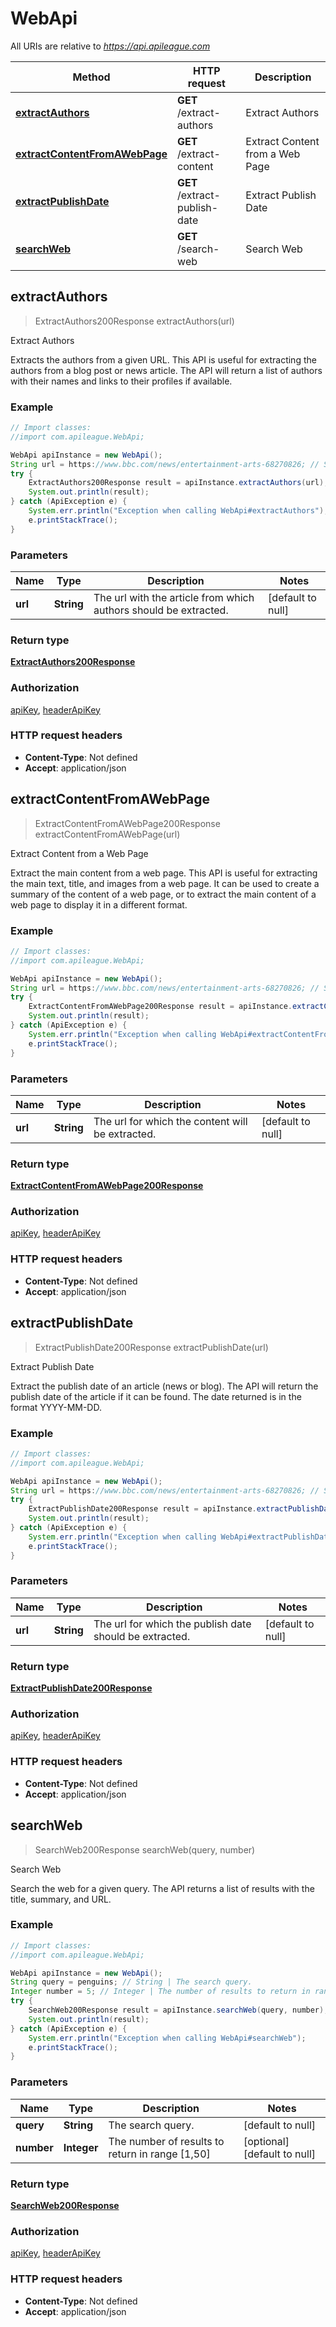 # WebApi

All URIs are relative to *https://api.apileague.com*

Method | HTTP request | Description
------------- | ------------- | -------------
[**extractAuthors**](WebApi.md#extractAuthors) | **GET** /extract-authors | Extract Authors
[**extractContentFromAWebPage**](WebApi.md#extractContentFromAWebPage) | **GET** /extract-content | Extract Content from a Web Page
[**extractPublishDate**](WebApi.md#extractPublishDate) | **GET** /extract-publish-date | Extract Publish Date
[**searchWeb**](WebApi.md#searchWeb) | **GET** /search-web | Search Web



## extractAuthors

> ExtractAuthors200Response extractAuthors(url)

Extract Authors

Extracts the authors from a given URL. This API is useful for extracting the authors from a blog post or news article. The API will return a list of authors with their names and links to their profiles if available.

### Example

```java
// Import classes:
//import com.apileague.WebApi;

WebApi apiInstance = new WebApi();
String url = https://www.bbc.com/news/entertainment-arts-68270826; // String | The url with the article from which authors should be extracted.
try {
    ExtractAuthors200Response result = apiInstance.extractAuthors(url);
    System.out.println(result);
} catch (ApiException e) {
    System.err.println("Exception when calling WebApi#extractAuthors");
    e.printStackTrace();
}
```

### Parameters


Name | Type | Description  | Notes
------------- | ------------- | ------------- | -------------
 **url** | **String**| The url with the article from which authors should be extracted. | [default to null]

### Return type

[**ExtractAuthors200Response**](ExtractAuthors200Response.md)

### Authorization

[apiKey](../README.md#apiKey), [headerApiKey](../README.md#headerApiKey)

### HTTP request headers

- **Content-Type**: Not defined
- **Accept**: application/json


## extractContentFromAWebPage

> ExtractContentFromAWebPage200Response extractContentFromAWebPage(url)

Extract Content from a Web Page

Extract the main content from a web page. This API is useful for extracting the main text, title, and images from a web page. It can be used to create a summary of the content of a web page, or to extract the main content of a web page to display it in a different format.

### Example

```java
// Import classes:
//import com.apileague.WebApi;

WebApi apiInstance = new WebApi();
String url = https://www.bbc.com/news/entertainment-arts-68270826; // String | The url for which the content will be extracted.
try {
    ExtractContentFromAWebPage200Response result = apiInstance.extractContentFromAWebPage(url);
    System.out.println(result);
} catch (ApiException e) {
    System.err.println("Exception when calling WebApi#extractContentFromAWebPage");
    e.printStackTrace();
}
```

### Parameters


Name | Type | Description  | Notes
------------- | ------------- | ------------- | -------------
 **url** | **String**| The url for which the content will be extracted. | [default to null]

### Return type

[**ExtractContentFromAWebPage200Response**](ExtractContentFromAWebPage200Response.md)

### Authorization

[apiKey](../README.md#apiKey), [headerApiKey](../README.md#headerApiKey)

### HTTP request headers

- **Content-Type**: Not defined
- **Accept**: application/json


## extractPublishDate

> ExtractPublishDate200Response extractPublishDate(url)

Extract Publish Date

Extract the publish date of an article (news or blog). The API will return the publish date of the article if it can be found. The date returned is in the format YYYY-MM-DD.

### Example

```java
// Import classes:
//import com.apileague.WebApi;

WebApi apiInstance = new WebApi();
String url = https://www.bbc.com/news/entertainment-arts-68270826; // String | The url for which the publish date should be extracted.
try {
    ExtractPublishDate200Response result = apiInstance.extractPublishDate(url);
    System.out.println(result);
} catch (ApiException e) {
    System.err.println("Exception when calling WebApi#extractPublishDate");
    e.printStackTrace();
}
```

### Parameters


Name | Type | Description  | Notes
------------- | ------------- | ------------- | -------------
 **url** | **String**| The url for which the publish date should be extracted. | [default to null]

### Return type

[**ExtractPublishDate200Response**](ExtractPublishDate200Response.md)

### Authorization

[apiKey](../README.md#apiKey), [headerApiKey](../README.md#headerApiKey)

### HTTP request headers

- **Content-Type**: Not defined
- **Accept**: application/json


## searchWeb

> SearchWeb200Response searchWeb(query, number)

Search Web

Search the web for a given query. The API returns a list of results with the title, summary, and URL.

### Example

```java
// Import classes:
//import com.apileague.WebApi;

WebApi apiInstance = new WebApi();
String query = penguins; // String | The search query.
Integer number = 5; // Integer | The number of results to return in range [1,50]
try {
    SearchWeb200Response result = apiInstance.searchWeb(query, number);
    System.out.println(result);
} catch (ApiException e) {
    System.err.println("Exception when calling WebApi#searchWeb");
    e.printStackTrace();
}
```

### Parameters


Name | Type | Description  | Notes
------------- | ------------- | ------------- | -------------
 **query** | **String**| The search query. | [default to null]
 **number** | **Integer**| The number of results to return in range [1,50] | [optional] [default to null]

### Return type

[**SearchWeb200Response**](SearchWeb200Response.md)

### Authorization

[apiKey](../README.md#apiKey), [headerApiKey](../README.md#headerApiKey)

### HTTP request headers

- **Content-Type**: Not defined
- **Accept**: application/json

